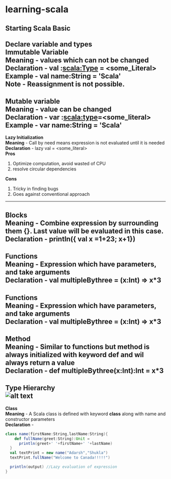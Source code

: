 # learning-scala
**Starting Scala Basic** <br/><br/>
**Declare variable and types**<br/>
**Immutable Variable**<br/>
**Meaning** - values which can not be changed<br/>
**Declaration** - val <name>:<scala:Type> = <some_Literal><br/>
**Example** - val name:String = 'Scala' <br/>
**Note** - Reassignment is not possible. 
---
**Mutable variable**<br/>
**Meaning** - value can be changed<br/>
**Declaration** - var <name>:<scala:type>=<some_literal><br/>
**Example** - var name:String = 'Scala'<br/>
---
**Lazy Initialization**<br/>
**Meaning** -  Call by need means expression is not evaluated until it is needed<br/>
**Declaration** - lazy val <name> = <some_literal><br/>
**Pros**<br/>
1. Optimize computation, avoid wasted of CPU
2. resolve circular dependencies

**Cons**
1. Tricky in finding bugs 
2. Goes against conventional approach

---
**Blocks**<br/>
**Meaning** -  Combine expression by surrounding them {}. Last value will be evaluated in this case.<br/>
**Declaration** - println({ val x =1+23; x+1})<br/>
---
**Functions**<br/>
**Meaning** -  Expression which have parameters, and take arguments <br/>
**Declaration** - val multipleBythree = (x:Int) => x*3<br/>
---
**Functions**<br/>
**Meaning** -  Expression which have parameters, and take arguments <br/>
**Declaration** - val multipleBythree = (x:Int) => x*3<br/>
---
**Method**<br/>
**Meaning** -  Similar to functions but method is always initialized with keyword **def**  and wil always return a value <br/>
**Declaration** - def multipleBythree(x:Int):Int = x*3<br/>
---
**Type Hierarchy**<br/>
![alt text](https://github.com/adarshshkl/learning-scala/images/Type.png "Scala Type Hierarchy")
---
**Class**<br/>
**Meaning** -  A Scala class is defined with keyword **class** along with name and constructor parameters   <br/>
**Declaration** -<br/>
````Scala
class name(firstName:String,lastName:String){
    def fullName(greet:String):Unit =
      println(greet+' '+firstName+' '+lastName)
  }
  val textPrint = new name("Adarsh","Shukla")
  textPrint.fullName("Welcome to Canada!!!!!")

  println(output) //Lazy evaluation of expression
}
````
